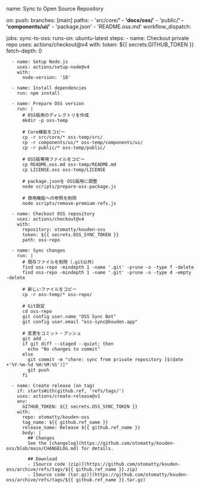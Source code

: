 name: Sync to Open Source Repository

on:
  push:
    branches: [main]
    paths:
      - 'src/core/**'
      - 'docs/oss/**'
      - 'public/**'
      - 'components/ui/**'
      - 'package.json'
      - 'README.oss.md'
  workflow_dispatch:

jobs:
  sync-to-oss:
    runs-on: ubuntu-latest
    steps:
      - name: Checkout private repo
        uses: actions/checkout@v4
        with:
          token: ${{ secrets.GITHUB_TOKEN }}
          fetch-depth: 0

      - name: Setup Node.js
        uses: actions/setup-node@v4
        with:
          node-version: '18'

      - name: Install dependencies
        run: npm install

      - name: Prepare OSS version
        run: |
          # OSS版用のディレクトリを作成
          mkdir -p oss-temp
          
          # Core機能をコピー
          cp -r src/core/* oss-temp/src/
          cp -r components/ui/* oss-temp/components/ui/
          cp -r public/* oss-temp/public/
          
          # OSS版専用ファイルをコピー
          cp README.oss.md oss-temp/README.md
          cp LICENSE.oss oss-temp/LICENSE
          
          # package.jsonを OSS版用に調整
          node scripts/prepare-oss-package.js
          
          # 商用機能への参照を削除
          node scripts/remove-premium-refs.js

      - name: Checkout OSS repository
        uses: actions/checkout@v4
        with:
          repository: otomatty/kouden-oss
          token: ${{ secrets.OSS_SYNC_TOKEN }}
          path: oss-repo

      - name: Sync changes
        run: |
          # 既存ファイルを削除（.git以外）
          find oss-repo -mindepth 1 -name '.git' -prune -o -type f -delete
          find oss-repo -mindepth 1 -name '.git' -prune -o -type d -empty -delete
          
          # 新しいファイルをコピー
          cp -r oss-temp/* oss-repo/
          
          # Git設定
          cd oss-repo
          git config user.name "OSS Sync Bot"
          git config user.email "oss-sync@kouden.app"
          
          # 変更をコミット・プッシュ
          git add .
          if git diff --staged --quiet; then
            echo "No changes to commit"
          else
            git commit -m "chore: sync from private repository [$(date +'%Y-%m-%d %H:%M:%S')]"
            git push
          fi

      - name: Create release (on tag)
        if: startsWith(github.ref, 'refs/tags/')
        uses: actions/create-release@v1
        env:
          GITHUB_TOKEN: ${{ secrets.OSS_SYNC_TOKEN }}
        with:
          repo: otomatty/kouden-oss
          tag_name: ${{ github.ref_name }}
          release_name: Release ${{ github.ref_name }}
          body: |
            ## Changes
            See the [changelog](https://github.com/otomatty/kouden-oss/blob/main/CHANGELOG.md) for details.
            
            ## Download
            - [Source code (zip)](https://github.com/otomatty/kouden-oss/archive/refs/tags/${{ github.ref_name }}.zip)
            - [Source code (tar.gz)](https://github.com/otomatty/kouden-oss/archive/refs/tags/${{ github.ref_name }}.tar.gz) 